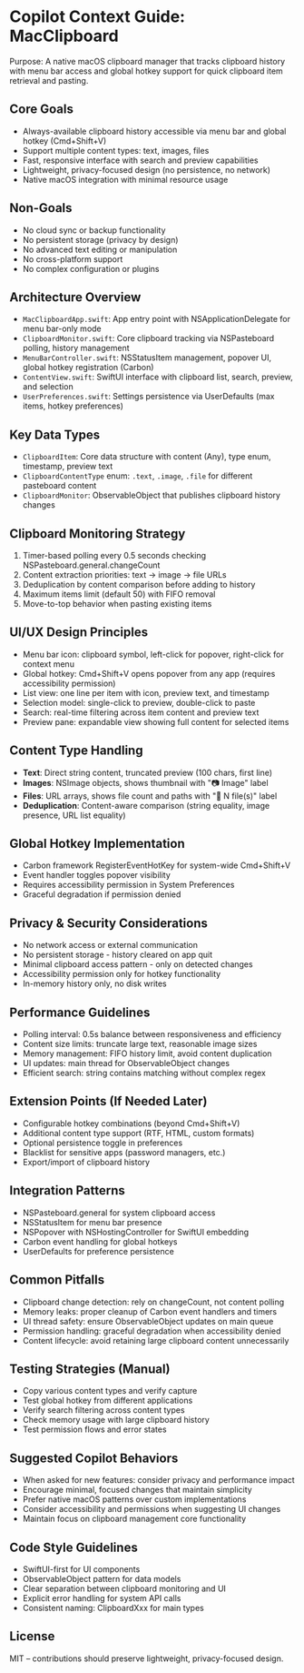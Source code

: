 # Copilot Context Guide: MacClipboard

Purpose: A native macOS clipboard manager that tracks clipboard history with menu bar access and global hotkey support for quick clipboard item retrieval and pasting.

## Core Goals
- Always-available clipboard history accessible via menu bar and global hotkey (Cmd+Shift+V)
- Support multiple content types: text, images, files
- Fast, responsive interface with search and preview capabilities
- Lightweight, privacy-focused design (no persistence, no network)
- Native macOS integration with minimal resource usage

## Non-Goals
- No cloud sync or backup functionality  
- No persistent storage (privacy by design)
- No advanced text editing or manipulation
- No cross-platform support
- No complex configuration or plugins

## Architecture Overview
- `MacClipboardApp.swift`: App entry point with NSApplicationDelegate for menu bar-only mode
- `ClipboardMonitor.swift`: Core clipboard tracking via NSPasteboard polling, history management
- `MenuBarController.swift`: NSStatusItem management, popover UI, global hotkey registration (Carbon)
- `ContentView.swift`: SwiftUI interface with clipboard list, search, preview, and selection
- `UserPreferences.swift`: Settings persistence via UserDefaults (max items, hotkey preferences)

## Key Data Types
- `ClipboardItem`: Core data structure with content (Any), type enum, timestamp, preview text
- `ClipboardContentType` enum: `.text`, `.image`, `.file` for different pasteboard content
- `ClipboardMonitor`: ObservableObject that publishes clipboard history changes

## Clipboard Monitoring Strategy
1. Timer-based polling every 0.5 seconds checking NSPasteboard.general.changeCount
2. Content extraction priorities: text → image → file URLs
3. Deduplication by content comparison before adding to history
4. Maximum items limit (default 50) with FIFO removal
5. Move-to-top behavior when pasting existing items

## UI/UX Design Principles
- Menu bar icon: clipboard symbol, left-click for popover, right-click for context menu
- Global hotkey: Cmd+Shift+V opens popover from any app (requires accessibility permission)
- List view: one line per item with icon, preview text, and timestamp
- Selection model: single-click to preview, double-click to paste
- Search: real-time filtering across item content and preview text
- Preview pane: expandable view showing full content for selected items

## Content Type Handling
- **Text**: Direct string content, truncated preview (100 chars, first line)
- **Images**: NSImage objects, shows thumbnail with "📷 Image" label
- **Files**: URL arrays, shows file count and paths with "📁 N file(s)" label
- **Deduplication**: Content-aware comparison (string equality, image presence, URL list equality)

## Global Hotkey Implementation
- Carbon framework RegisterEventHotKey for system-wide Cmd+Shift+V
- Event handler toggles popover visibility
- Requires accessibility permission in System Preferences
- Graceful degradation if permission denied

## Privacy & Security Considerations
- No network access or external communication
- No persistent storage - history cleared on app quit
- Minimal clipboard access pattern - only on detected changes
- Accessibility permission only for hotkey functionality
- In-memory history only, no disk writes

## Performance Guidelines
- Polling interval: 0.5s balance between responsiveness and efficiency
- Content size limits: truncate large text, reasonable image sizes
- Memory management: FIFO history limit, avoid content duplication
- UI updates: main thread for ObservableObject changes
- Efficient search: string contains matching without complex regex

## Extension Points (If Needed Later)
- Configurable hotkey combinations (beyond Cmd+Shift+V)
- Additional content type support (RTF, HTML, custom formats)
- Optional persistence toggle in preferences
- Blacklist for sensitive apps (password managers, etc.)
- Export/import of clipboard history

## Integration Patterns
- NSPasteboard.general for system clipboard access
- NSStatusItem for menu bar presence
- NSPopover with NSHostingController for SwiftUI embedding
- Carbon event handling for global hotkeys
- UserDefaults for preference persistence

## Common Pitfalls
- Clipboard change detection: rely on changeCount, not content polling
- Memory leaks: proper cleanup of Carbon event handlers and timers
- UI thread safety: ensure ObservableObject updates on main queue
- Permission handling: graceful degradation when accessibility denied
- Content lifecycle: avoid retaining large clipboard content unnecessarily

## Testing Strategies (Manual)
- Copy various content types and verify capture
- Test global hotkey from different applications
- Verify search filtering across content types
- Check memory usage with large clipboard history
- Test permission flows and error states

## Suggested Copilot Behaviors
- When asked for new features: consider privacy and performance impact
- Encourage minimal, focused changes that maintain simplicity
- Prefer native macOS patterns over custom implementations
- Consider accessibility and permissions when suggesting UI changes
- Maintain focus on clipboard management core functionality

## Code Style Guidelines
- SwiftUI-first for UI components
- ObservableObject pattern for data models
- Clear separation between clipboard monitoring and UI
- Explicit error handling for system API calls
- Consistent naming: ClipboardXxx for main types

## License
MIT – contributions should preserve lightweight, privacy-focused design.